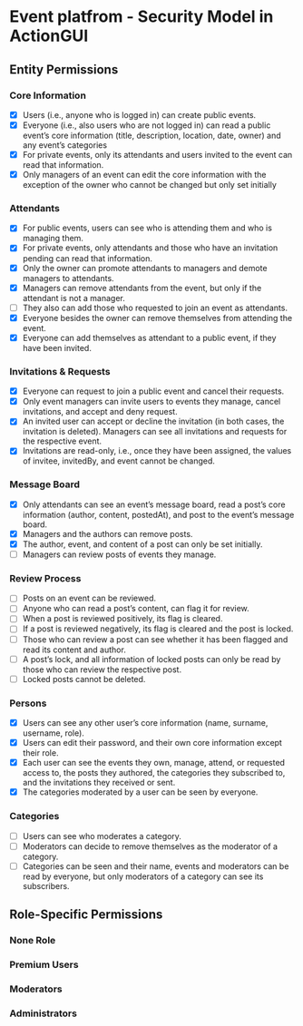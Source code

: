 

# Event platfrom -  Security Model in ActionGUI
## Entity Permissions

### Core Information
- [x] Users (i.e., anyone who is logged in) can create public events.
- [x] Everyone (i.e., also users who are not logged in) can read a public event’s core information (title, description, location, date, owner) and any event’s categories
- [x] For private events, only its attendants and users invited to the event can read that information.
- [x] Only managers of an event can edit the core information with the exception of the owner who cannot be changed but only set initially

### Attendants
- [x] For public events, users can see who is attending them and who is managing them.
- [x] For private events, only attendants and those who have an invitation pending can read that information.
- [x] Only the owner can promote attendants to managers and demote managers to attendants.
- [x] Managers can remove attendants from the event, but only if the attendant is not a manager.
- [ ] They also can add those who requested to join an event as attendants.
- [x] Everyone besides the owner can remove themselves from attending the event.
- [x] Everyone can add themselves as attendant to a public event, if they have been invited.

### Invitations & Requests
- [x] Everyone can request to join a public event and
cancel their requests.
- [x] Only event managers can invite users to events they manage, cancel invitations, and accept and deny request.
- [x] An invited user can accept or decline the invitation (in both cases, the invitation is deleted). Managers can see all invitations and requests for the respective event.
- [x] Invitations are read-only, i.e., once they have been assigned, the values of invitee, invitedBy, and event cannot be changed.

### Message Board
- [x] Only attendants can see an event’s message board, read a post’s core information (author, content, postedAt), and post to the event’s message board.
- [x] Managers and the authors can remove posts.
- [x] The author, event, and content of a post can only be set initially.
- [ ] Managers can review posts of events they manage.

### Review Process
- [ ] Posts on an event can be reviewed.
- [ ] Anyone who can read a post’s content, can flag it for review.
- [ ] When a post is reviewed positively, its
flag is cleared.
- [ ] If a post is reviewed negatively, its flag is cleared and the post is locked.
- [ ] Those who can review a post can see whether it has been flagged and read its content and author.
- [ ] A post’s lock, and all information of locked
posts can only be read by those who can review the respective post.
- [ ] Locked posts cannot be deleted.

### Persons
- [x] Users can see any other user’s core information (name, surname, username, role).
- [x] Users can edit their password, and their own core information except their role.
- [x] Each user can see the events they own, manage, attend, or requested access to, the posts they authored, the categories they subscribed to, and the invitations they received or sent.
- [x] The categories moderated by a user can be seen by everyone.

### Categories
- [ ] Users can see who moderates a category.
- [ ] Moderators can decide to remove themselves as the moderator of a category.
- [ ] Categories can be seen and their name, events and moderators can be read by everyone, but only moderators of a category can see its subscribers.

## Role-Specific Permissions

### None Role

### Premium Users

### Moderators

### Administrators
